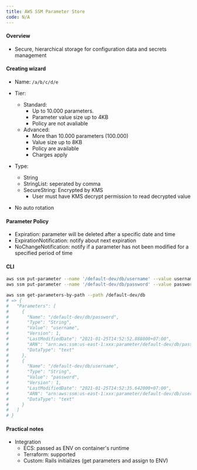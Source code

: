 ```yaml
---
title: AWS SSM Parameter Store
code: N/A
---
```


#### Overview

* Secure, hierarchical storage for configuration data and secrets management

#### Creating wizard

* Name: `/a/b/c/d/e`
* Tier:
  * Standard: 
    * Up to 10.000 parameters. 
    * Parameter value size up to 4KB
    * Policy are not avaliable
  * Advanced:
    * More than 10.000 parameters (100.000)
    * Value size up to 8KB
    * Policy are available
    * Charges apply

* Type: 
  * String
  * StringList: seperated by comma
  * SecureString: Encrypted by KMS
    * User must have KMS decrypt permission to read decrypted value
* No auto rotation

#### Parameter Policy

* Expiration: parameter will be deleted after a specific date and time
* ExpirationNotification: notify about next expiration
* NoChangeNotification: notify if a parameter has not been modified for a specified period of time

#### CLI

```bash
aws ssm put-parameter --name '/default-dev/db/username' --value username --type String
aws ssm put-parameter --name '/default-dev/db/password' --value password --type String
```

```bash
aws ssm get-parameters-by-path --path /default-dev/db
# => {
#   "Parameters": [
#     {
#       "Name": "/default-dev/db/password",
#       "Type": "String",
#       "Value": "username",
#       "Version": 1,
#       "LastModifiedDate": "2021-01-25T14:52:52.888000+07:00",
#       "ARN": "arn:aws:ssm:us-east-1:xxx:parameter/default-dev/db/password",
#       "DataType": "text"
#     },
#     {
#       "Name": "/default-dev/db/username",
#       "Type": "String",
#       "Value": "password",
#       "Version": 1,
#       "LastModifiedDate": "2021-01-25T14:52:35.642000+07:00",
#       "ARN": "arn:aws:ssm:us-east-1:xxx:parameter/default-dev/db/username",
#       "DataType": "text"
#     }
#   ]
# }

```

#### Practical notes

* Integration
  * ECS: passed as ENV on container's runtime
  * Terraform: supported
  * Custom: Rails initializes (get parameters and assign to ENV)

